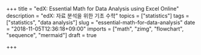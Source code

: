 +++
title = "edX: Essential Math for Data Analysis using Excel Online"
description = "edX: 자료 분석을 위한 기초 수학"
topics = ["statistics"]
tags = ["statistics", "data analysis"]
slug = "essential-math-for-data-analysis"
date = "2018-11-05T12:36:18+09:00"
imports = ["math", "zimg", "flowchart", "sequence", "mermaid"]
draft = true

+++

